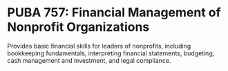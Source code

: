 # PUBA 757: Financial Management of Nonprofit Organizations

Provides basic financial skills for leaders of nonprofits, including bookkeeping fundamentals, interpreting financial statements, budgeting, cash management and investment, and legal compliance.
